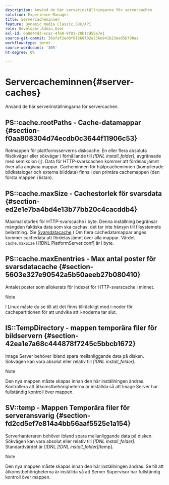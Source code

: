```yaml
---
description: Använd de här serverinställningarna för servercachen.
solution: Experience Manager
title: Servercacheminnen
feature: Dynamic Media Classic,SDK/API
role: Developer,Admin,User
exl-id: 6a8d44d3-ecac-4fe0-9f81-28b1cd55e7e1
source-git-commit: 38afaf2ed0f01868f02e236e941b23eed5b790aa
workflow-type: tm+mt
source-wordcount: '305'
ht-degree: 0%

---
```


# Servercacheminnen{#server-caches}

Använd de här serverinställningarna för servercachen.

## PS::cache.rootPaths - Cache-datamappar {#section-f0aa808304d74ecdb0c3644f11906c53}

Rotmappen för plattformsserverns diskcache. En eller flera absoluta filsökvägar eller sökvägar i förhållande till *[!DNL install_folder]*, avgränsade med semikolon (;). Data för HTTP-svarscachen kommer att fördelas jämnt över alla angivna mappar. Cacheminnen för hjälpcacheminnen (kompilerade bildkataloger och externa bilddata) finns i den primära cachemappen (den första mappen i listan).

## PS::cache.maxSize - Cachestorlek för svarsdata {#section-ed2e1e7ba4bd4e13b77bb20c4cacddb4}

Maximal storlek för HTTP-svarscache i byte. Denna inställning begränsar mängden faktiska data som ska cachas. det tar inte hänsyn till filsystemets belastning. (Se [Svarsdatacache](../../../../is-api/image-serving-api-ref/c-configuration-and-administration/c-data-caches/c-response-data-cache.md#concept-81ea996c242441f2a69f7e9d9b3a29ca).) Om flera cachedatamappar anges kommer cachedata att fördelas jämnt över alla mappar. Värdet `cache.maxSize` i [!DNL PlatformServer.conf] är i byte.

## PS::cache.maxEnentries - Max antal poster för svarsdatacache {#section-5603e327e90542a5b50aeeb27b080410}

Antalet poster som allokerats för indexet för HTTP-svarscache i minnet.

>[!NOTE]
>
>I Linux måste du se till att det finns tillräckligt med i-noder för cachepartitionen för att undvika att i-noderna tar slut.

## IS::TempDirectory - mappen temporära filer för bildservern {#section-42ea1e7a68c444878f7245c5bbcb1672}

Image Server behöver ibland spara mellanliggande data på disken. Sökvägen kan vara absolut eller relativ till *[!DNL install_folder]*.

>[!NOTE]
>
>Den nya mappen måste skapas innan den här inställningen ändras. Kontrollera att åtkomstbehörigheterna är inställda så att Image Server har fullständig kontroll över mappen.

## SV::temp - Mappen Temporära filer för serveransvarig {#section-fd2cd5ef7e814a4bb56aaf5525e1a154}

Serverhanteraren behöver ibland spara mellanliggande data på disken. Sökvägen kan vara absolut eller relativ till *[!DNL install_folder]*. Standardvärdet är [!DNL *[!DNL install_folder]*/temp].

>[!NOTE]
>
>Den nya mappen måste skapas innan den här inställningen ändras. Se till att åtkomstbehörigheterna är inställda så att Server Supervisor har fullständig kontroll över mappen.
